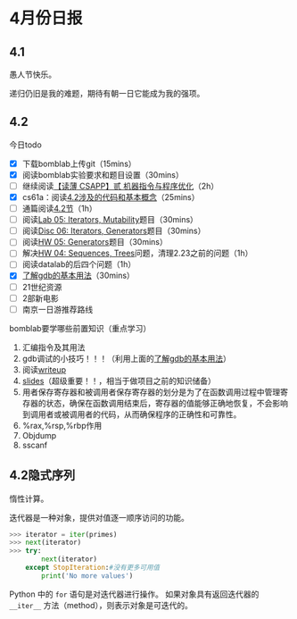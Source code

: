 # 4月份日报

## 4.1

愚人节快乐。

递归仍旧是我的难题，期待有朝一日它能成为我的强项。

## 4.2

今日todo

- [x] 下载bomblab上传git（15mins）
- [x] 阅读bomblab实验要求和题目设置（30mins）
- [ ] 继续阅读[【读薄 CSAPP】贰 机器指令与程序优化](https://wdxtub.com/csapp/thin-csapp-2/2016/04/16/)（2h）
- [x] cs61a：阅读[4.2涉及的代码和基本概念](https://composingprograms.netlify.app/4/2)（25mins）
- [ ] 通篇阅读[4.2节](https://composingprograms.netlify.app/4/2)（1h）
- [ ] 阅读[Lab 05: Iterators, Mutability](https://cs61a.org/lab/lab05/)题目（30mins）
- [ ] 阅读[Disc 06: Iterators, Generators](https://cs61a.org/disc/disc06/)题目（30mins）
- [ ] 阅读[HW 05: Generators](https://cs61a.org/hw/hw05/)题目（30mins）
- [ ] 解决[HW 04: Sequences, Trees](https://cs61a.org/hw/hw04/)问题，清理2.23之前的问题（1h）
- [ ] 阅读datalab的后四个问题（1h）
- [x] [了解gdb的基本用法](https://www.cs.cmu.edu/~213/recitations/rec02_handout.pdf)（30mins）
- [ ] 21世纪资源
- [ ] 2部新电影
- [ ] 南京一日游推荐路线

bomblab要学哪些前置知识（重点学习）

1. 汇编指令及其用法
2. gdb调试的小技巧！！！（利用上面的[了解gdb的基本用法](https://www.cs.cmu.edu/~213/recitations/rec02_handout.pdf)）
3. 阅读[writeup](E:\code_life\1_project\csapp\03machine_prog\bomblab.pdf)
4. [slides](https://docs.google.com/presentation/d/1OjLAjPxhEXsElWsvmNnMGD-fzNCeGXip/edit#slide=id.p9)（超级重要！！，相当于做项目之前的知识储备）
5. 用者保存寄存器和被调用者保存寄存器的划分是为了在函数调用过程中管理寄存器的状态，确保在函数调用结束后，寄存器的值能够正确地恢复，不会影响到调用者或被调用者的代码，从而确保程序的正确性和可靠性。
6. %rax,%rsp,%rbp作用
7. Objdump
8. sscanf

## 4.2隐式序列

惰性计算。

迭代器是一种对象，提供对值逐一顺序访问的功能。

```py
>>> iterator = iter(primes)
>>> next(iterator)
>>> try:
        next(iterator)
    except StopIteration:#没有更多可用值
        print('No more values')
```

Python 中的 `for` 语句是对迭代器进行操作。 如果对象具有返回迭代器的 `__iter__` 方法（method），则表示对象是可迭代的。

